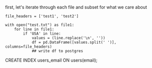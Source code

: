 
first, let's iterate through each file and subset for what we care about
```
file_headers = ['test1', 'test2']

with open("test.txt") as file1:
    for line in file1:
        if 'USA' in line:
            values = (line.replace('\n', ''))
            df = pd.DataFrame([values.split(' ')], columns=file_headers)
            ## write df to postgres
```

CREATE INDEX users_email ON users(email);
